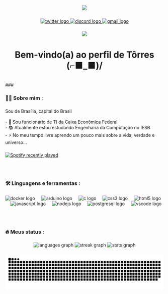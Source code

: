 <div align="center">
  <img height="150" src="https://github.com/BATENDER/BATENDER/assets/65036435/53b2a0cc-c9b9-45c9-a68b-c7519b32a8bb"  />
</div>

###

<div align="center">
  <a href="https://x.com/GrubNotInfected" target="_blank">
    <img src="https://img.shields.io/static/v1?message=Twitter&logo=twitter&label=&color=1DA1F2&logoColor=white&labelColor=&style=for-the-badge" height="25" alt="twitter logo"  />
  </a>
  <a href=".rush_b" target="_blank">
    <img src="https://img.shields.io/static/v1?message=Discord&logo=discord&label=&color=7289DA&logoColor=white&labelColor=&style=for-the-badge" height="25" alt="discord logo"  />
  </a>
  <a href="vinicius.torres.san@gmail.com" target="_blank">
    <img src="https://img.shields.io/static/v1?message=Gmail&logo=gmail&label=&color=D14836&logoColor=white&labelColor=&style=for-the-badge" height="25" alt="gmail logo"  />
  </a>
</div>

###

<div align="center">
  <img src="https://visitor-badge.laobi.icu/badge?page_id=BATENDER.BATENDER&left_color=chocolate"  />
</div>

###

<h1 align="center">Bem-vindo(a) ao perfil de Tôrres (⌐■_■)/</h1>

<br>
###

<h3 align="left">👩‍💻  Sobre mim :</h3>

###

<p align="left">Sou de Brasília, capital do Brasil<br><br>- 🔭 Sou funcionário de TI da Caixa Econômica Federal<br>- 📚 Atualmente estou estudando Engenharia da Computação no IESB<br>- ⚡ No meu tempo livre aprendo um pouco mais sobre a vida, verdade e universo...</p>

###

<div align="left">
  <a href="https://open.spotify.com/user/rxyt5gk4v4h2sov0wfkn6cdp6">
    <img src="https://spotify-recently-played-readme.vercel.app/api?user=rxyt5gk4v4h2sov0wfkn6cdp6&count=5" alt="Spotify recently played"  />
  </a>
</div>

<br><br>
###

<h3 align="left">🛠 Linguagens e ferramentas :</h3>

###

<div align="left">
  <img src="https://cdn.jsdelivr.net/gh/devicons/devicon/icons/docker/docker-plain-wordmark.svg" height="40" alt="docker logo"  />
  <img width="12" />
  <img src="https://cdn.jsdelivr.net/gh/devicons/devicon/icons/arduino/arduino-original.svg" height="40" alt="arduino logo"  />
  <img width="12" />
  <img src="https://cdn.jsdelivr.net/gh/devicons/devicon/icons/c/c-original.svg" height="40" alt="c logo"  />
  <img width="12" />
  <img src="https://cdn.jsdelivr.net/gh/devicons/devicon/icons/css3/css3-original.svg" height="40" alt="css3 logo"  />
  <img width="12" />
  <img src="https://cdn.jsdelivr.net/gh/devicons/devicon/icons/html5/html5-original.svg" height="40" alt="html5 logo"  />
  <img width="12" />
  <img src="https://cdn.jsdelivr.net/gh/devicons/devicon/icons/javascript/javascript-original.svg" height="40" alt="javascript logo"  />
  <img width="12" />
  <img src="https://cdn.jsdelivr.net/gh/devicons/devicon/icons/nodejs/nodejs-original.svg" height="40" alt="nodejs logo"  />
  <img width="12" />
  <img src="https://cdn.jsdelivr.net/gh/devicons/devicon/icons/postgresql/postgresql-original.svg" height="40" alt="postgresql logo"  />
  <img width="12" />
  <img src="https://cdn.jsdelivr.net/gh/devicons/devicon/icons/vscode/vscode-original.svg" height="40" alt="vscode logo"  />
</div>

<br><br>
###

<h3 align="left">🔥   Meus status :</h3>

###

<div align="center">
  <img src="https://github-readme-stats.vercel.app/api/top-langs?username=BATENDER&locale=en&hide_title=false&layout=compact&card_width=320&langs_count=5&theme=dracula&hide_border=false&order=2" height="150" alt="languages graph"  />
  <img src="https://streak-stats.demolab.com?user=BATENDER&locale=en&mode=daily&theme=dark&hide_border=false&border_radius=5&order=3" height="220" alt="streak graph"  />
  <img src="https://github-readme-stats.vercel.app/api?username=BATENDER&hide_title=false&hide_rank=false&show_icons=true&include_all_commits=true&count_private=true&disable_animations=false&theme=dracula&locale=en&hide_border=false&order=1" height="250" alt="stats graph"  />
</div>

###

<img src="https://raw.githubusercontent.com/BATENDER/BATENDER/output/snake.svg" alt="Snake animation" />

###
